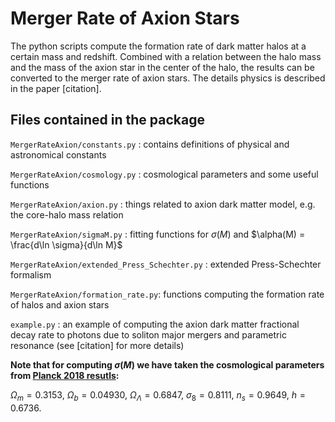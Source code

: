 # Merger Rate of Axion Stars
The python scripts compute the formation rate of dark matter halos at a certain mass and redshift. Combined with a relation between the halo mass and the mass of the axion star in the center of the halo, the results can be converted to the merger rate of axion stars. The details physics is described in the paper [citation].

## Files contained in the package

`MergerRateAxion/constants.py` : contains definitions of physical and astronomical constants

`MergerRateAxion/cosmology.py` : cosmological parameters and some useful functions

`MergerRateAxion/axion.py`     : things related to axion dark matter model, e.g. the core-halo mass relation

`MergerRateAxion/sigmaM.py`    : fitting functions for $\sigma(M)$ and $\alpha(M) = \frac{d\ln \sigma}{d\ln M}$

`MergerRateAxion/extended_Press_Schechter.py` : extended Press-Schechter formalism

`MergerRateAxion/formation_rate.py`: functions computing the formation rate of halos and axion stars

`example.py`                   : an example of computing the axion dark matter fractional decay rate to photons due to soliton major mergers and parametric resonance (see [citation] for more details)

**Note that for computing $\sigma(M)$ we have taken the cosmological parameters from [Planck 2018 resutls](https://arxiv.org/abs/1807.06211):**

$\Omega_m = 0.3153$, $\Omega_b=0.04930$, $\Omega_\Lambda  = 0.6847$, $\sigma_8 =0.8111$, $n_s=0.9649$, $h=0.6736$.
